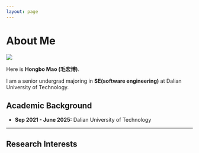 ```yaml
---
layout: page
---
```


# About Me

<img src="https://amao996.github.io/hongbomao.jpg" class="floatpic">

Here is **Hongbo Mao (毛宏博)**.

I am a senior undergrad majoring in **SE(software engineering)** at Dalian University of Technology. 

## Academic Background

- **Sep 2021 - June 2025:** Dalian University of Technology

---

## Research Interests

